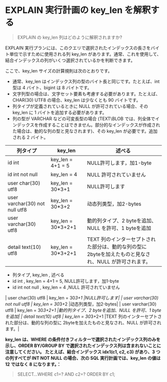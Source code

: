# EXPLAIN 実行計画の key_len を解釈する
> EXPLAIN の key_len 列はどのように解釈されますか?

EXPLAIN 実行プランには、このクエリで選択されたインデックスの長さをバイト単位で示すために使用される列 key_len があります。通常、これを使用して、結合インデックスの列がいくつ選択されているかを判断できます。

ここで、key_len サイズの計算規則は次のとおりです。

* 通常、key_len はインデックス列の型のバイト長と同じです。たとえば、int 型は 4 バイト、bigint は 8 バイトです。
* 文字列型の場合は、文字セット要素も考慮する必要があります。たとえば、CHAR(30) UTF8 の場合、key_len は少なくとも 90 バイトです。
* 列タイプが定義されているときに NULL が許可されている場合、その key_len に 1 バイトを追加する必要があります。
* 列の型が VARCHAR などの可変長型の場合 (TEXT\BLOB では、列全体でインデックスを作成することはできません。部分的なインデックスが作成された場合は、動的な列の型と見なされます)、その key_len が必要です。追加される 2 バイト。

|  列タイプ   | key_len  | 述べる | 
|---| ----  |-----|
| id int  | key_len = 4+1 = 5 |NULL許可します，加1-byte|
| id int not null  | key_len = 4 |NULL 許可されていません|
| user char(30) utf8  | key_len = 30*3+1 |NULL許可します|
| user varchar(30) not null utf8  | key_len = 30*3+2 |动态列类型，加2-bytes|
| user varchar(30) utf8  | key_len = 30*3+2+1 |動的列タイプ、2 byteを追加、NULL を許可、1 byteを追加|
| detail text(10) utf8  | key_len = 30*3+2+1 |TEXT 列のインターセプトされた部分は、動的な列の型に 2byteを加えたものと見なされ、NULL が許可されます。|

* 列タイプ,    key_len  , 述べる 
* id int  , key_len = 4+1 = 5, NULL許可します，加1-byte
* id int not null  , key_len = 4 ,NULL 許可されていません


| user char(30) utf8  | key_len = 30*3+1 |NULL許可します|
| user varchar(30) not null utf8  | key_len = 30*3+2 |动态列类型，加2-bytes|
| user varchar(30) utf8  | key_len = 30*3+2+1 |動的列タイプ、2 byteを追加、NULL を許可、1 byteを追加|
| detail text(10) utf8  | key_len = 30*3+2+1 |TEXT 列のインターセプトされた部分は、動的な列の型に 2byteを加えたものと見なされ、NULL が許可されます。|


**key_len は、WHERE の条件付きフィルターで選択されたインデックス列のみを示し、ORDER BY/GROUP BY で選択されたインデックス列は含まれないことに注意してください。
たとえば、結合インデックス idx1(c1, c2, c3) があり、3 つの列すべてが INT NOT NULL の場合、次の SQL 実行計画では、key_len の値は 12 ではなく 8 になります。：**

> SELECT…WHERE c1=? AND c2=? ORDER BY c1;